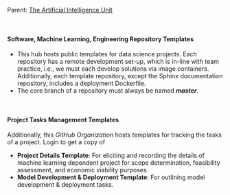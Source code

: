 
Parent: [The Artificial Intelligence Unit](https://github.com/theartificialintelligenceunit)

<br>

#### Software, Machine Learning, Engineering Repository Templates

* This hub hosts public templates for data science projects.  Each repository has a remote development set-up, which is in-line with team practice, i.e., we must each develop solutions via image containers.  Additionally, each template repository, except the Sphinx documentation repository, includes a deployment Dockerfile.
* The core branch of a repository must always be named **_master_**.

<br>

#### Project Tasks Management Templates

Additionally, this *GitHub Organization* hosts templates for tracking the tasks of a project.  Login to get a copy of

* **Project Details Template**: For eliciting and recording the details of machine learning dependent project for scope determination, feasibility assessment, and economic viability purposes.
* **Model Development & Deployment Template**: For outlining model development & deployment tasks.


<br>
<br>

<br>
<br>


<!--
**Here are some ideas to get you started:**

🙋‍♀️ A short introduction - what is your organization all about?
🌈 Contribution guidelines - how can the community get involved?
👩‍💻 Useful resources - where can the community find your docs? Is there anything else the community should know?
🍿 Fun facts - what does your team eat for breakfast?
🧙 Remember, you can do mighty things with the power of [Markdown](https://docs.github.com/github/writing-on-github/getting-started-with-writing-and-formatting-on-github/basic-writing-and-formatting-syntax)
-->
